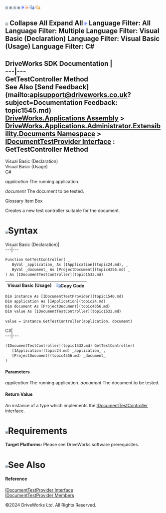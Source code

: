 ![](dotnetimages/collapse.gif) ![](dotnetimages/expand.gif) ![](dotnetimages/collapse.gif) ![](dotnetimages/expand.gif) ![](dotnetimages/drpdown.gif) ![](dotnetimages/drpdown_orange.gif) ![](dotnetimages/copycode.gif) ![](dotnetimages/copycodeHighlight.gif)

![](dotnetimages/collapse.gif) Collapse All Expand All ![](dotnetimages/drpdown.gif) Language Filter: All  Language Filter: Multiple  Language Filter: Visual Basic (Declaration) Language Filter: Visual Basic (Usage) Language Filter: C#  
---  
DriveWorks SDK Documentation  |   
---|---  
GetTestController Method   
See Also [Send Feedback](mailto:apisupport@driveworks.co.uk?subject=Documentation Feedback: topic1545.md)  
[DriveWorks.Applications Assembly](topic13.md) > [DriveWorks.Applications.Administrator.Extensibility.Documents Namespace](topic1507.md) > [IDocumentTestProvider Interface](topic1540.md) : GetTestController Method  
---  
  
Visual Basic (Declaration)    
Visual Basic (Usage)    
C# 

_application_
    The running application.

_document_
    The document to be tested.

Glossary Item Box

Creates a new test controller suitable for the document. 

# ![](dotnetimages/collapse.gif)Syntax

Visual Basic (Declaration)|   
---|---  
      
    
    Function GetTestController( _
       ByVal _application_ As [IApplication](topic24.md), _
       ByVal _document_ As [ProjectDocument](topic4356.md) _
    ) As [IDocumentTestController](topic1532.md)  
  
Visual Basic (Usage)| ![](dotnetimages/copycode.gif)Copy Code  
---|---  
      
    
    Dim instance As [IDocumentTestProvider](topic1540.md)
    Dim application As [IApplication](topic24.md)
    Dim document As [ProjectDocument](topic4356.md)
    Dim value As [IDocumentTestController](topic1532.md)
     
    value = instance.GetTestController(application, document)  
  
C#|   
---|---  
      
    
    [IDocumentTestController](topic1532.md) GetTestController( 
       [IApplication](topic24.md) _application_ ,
       [ProjectDocument](topic4356.md) _document_
    )  
  
#### Parameters

 _application_
    The running application.
_document_
    The document to be tested.

#### Return Value

An instance of a type which implements the [IDocumentTestController](topic1532.md) interface.

# ![](dotnetimages/collapse.gif)Requirements

**Target Platforms:** Please see DriveWorks software prerequisites.

# ![](dotnetimages/collapse.gif)See Also

#### Reference

[IDocumentTestProvider Interface](topic1540.md)   
[IDocumentTestProvider Members](topic1541.md)

©2024 DriveWorks Ltd. All Rights Reserved.
